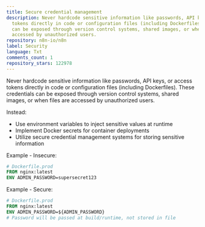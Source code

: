 ```yaml
---
title: Secure credential management
description: Never hardcode sensitive information like passwords, API keys, or access
  tokens directly in code or configuration files (including Dockerfiles). These credentials
  can be exposed through version control systems, shared images, or when files are
  accessed by unauthorized users.
repository: n8n-io/n8n
label: Security
language: Txt
comments_count: 1
repository_stars: 122978
---
```


Never hardcode sensitive information like passwords, API keys, or access tokens directly in code or configuration files (including Dockerfiles). These credentials can be exposed through version control systems, shared images, or when files are accessed by unauthorized users.

Instead:
- Use environment variables to inject sensitive values at runtime
- Implement Docker secrets for container deployments
- Utilize secure credential management systems for storing sensitive information

Example - Insecure:
```dockerfile
# Dockerfile.prod
FROM nginx:latest
ENV ADMIN_PASSWORD=supersecret123
```

Example - Secure:
```dockerfile
# Dockerfile.prod
FROM nginx:latest
ENV ADMIN_PASSWORD=${ADMIN_PASSWORD}
# Password will be passed at build/runtime, not stored in file
```